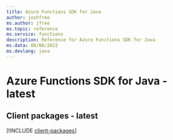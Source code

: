 ```yaml
---
title: Azure Functions SDK for Java
author: joshfree
ms.author: jfree
ms.topic: reference
ms.service: functions
description: Reference for Azure Functions SDK for Java
ms.data: 08/08/2022
ms.devlang: java
---
```

# Azure Functions SDK for Java - latest

## Client packages - latest
[!INCLUDE [client-packages](functions-client-index.md)]